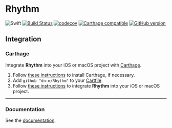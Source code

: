 # Rhythm

![Swift](https://img.shields.io/badge/%20in-swift%203.0-orange.svg)
[![Build Status](https://travis-ci.org/dn-m/Rhythm.svg?branch=master)](https://travis-ci.org/dn-m/Rhythm) 
[![codecov](https://codecov.io/gh/dn-m/Rhythm/branch/master/graph/badge.svg)](https://codecov.io/gh/dn-m/Rhythm) 
[![Carthage compatible](https://img.shields.io/badge/Carthage-compatible-4BC51D.svg?style=flat)](https://github.com/Carthage/Carthage) 
[![GitHub version](https://badge.fury.io/gh/dn-m%2FRhythm.svg)](https://badge.fury.io/gh/dn-m%2FRhythm) 

## Integration

### Carthage
Integrate **Rhythm** into your iOS or macOS project with [Carthage](https://github.com/Carthage/Carthage).

1. Follow [these instructions](https://github.com/Carthage/Carthage#installing-carthage) to install Carthage, if necessary.
2. Add `github "dn-m/Rhythm"` to your [Cartfile](https://github.com/Carthage/Carthage/blob/master/Documentation/Artifacts.md#cartfile).
3. Follow [these instructions](https://github.com/Carthage/Carthage#adding-frameworks-to-an-application) to integrate **Rhythm** into your iOS or macOS project.

---

### Documentation
See the [documentation](http://dn-m.github.io/Rhythm/).

